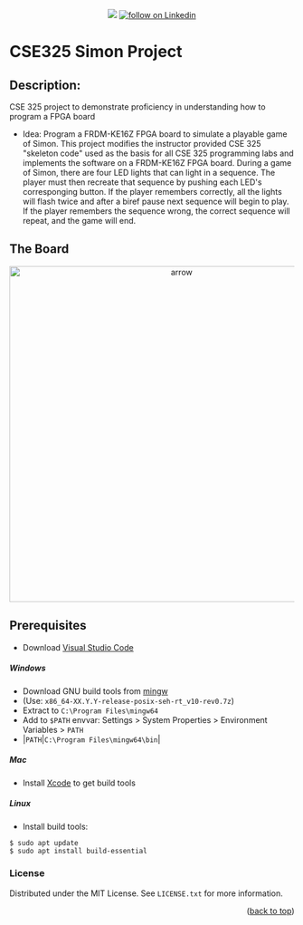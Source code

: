 <div id="top"></div>

<p align="center">
    <!--
    <a href="https://github.com/mnfitz-ASU/cse340redux/pulse" alt="Activity">
        <img src="https://img.shields.io/github/commit-activity/mnfitz-ASU/compsci/cse325/project4" /></a>
    <a href="https://discord.gg/sKXHzHpq">
        <img src="https://img.shields.io/discord/308323056592486420?logo=discord"
            alt="chat on Discord"></a>
    -->
    <a href="https://github.com/mnfitz-ASU/mnfitz-ASU/graphs/contributors" alt="Contributors">
        <img src="https://img.shields.io/github/contributors/mnfitz-ASU/mnfitz-ASU" /></a>    
    <a href="https://www.linkedin.com/in/matthew-n-fitzgerald/">
        <img src="https://img.shields.io/badge/-matthewf-blue?style=flat-square&logo=Linkedin&logoColor=white&link=https://www.linkedin.com/in/matthew-n-fitzgerald/"
            alt="follow on Linkedin"></a>
</p>


# CSE325 Simon Project
## Description:
CSE 325 project to demonstrate proficiency in understanding how to program a FPGA board
- Idea: Program a FRDM-KE16Z FPGA board to simulate a playable game of Simon.
This project modifies the instructor provided CSE 325 "skeleton code" used as the basis for all CSE 325 programming labs and implements the software on a FRDM-KE16Z FPGA board. During a game of Simon, there are four LED lights that can light in a sequence. The player must then recreate that sequence by pushing each LED's corresponging button. If the player remembers correctly, all the lights will flash twice and after a biref pause next sequence will begin to play. If the player remembers the sequence wrong, the correct sequence will repeat, and the game will end.

## The Board
<p align="center">
<img width="593" alt="arrow" src="https://user-images.githubusercontent.com/79553911/210030701-7f396a60-6a4e-4025-ac87-09cc59af6805.png">
<p/>

## Prerequisites
- Download [Visual Studio Code](https://code.visualstudio.com/)
##### Windows
- Download GNU build tools from [mingw](https://github.com/niXman/mingw-builds-binaries/releases)
- (Use: `x86_64-XX.Y.Y-release-posix-seh-rt_v10-rev0.7z`)
- Extract to `C:\Program Files\mingw64`
- Add to `$PATH` envvar:  Settings > System Properties > Environment Variables > `PATH`
- |`PATH`|`C:\Program Files\mingw64\bin`|

##### Mac
- Install [Xcode](https://apps.apple.com/us/app/xcode/id497799835?mt=12) to get build tools

##### Linux
- Install build tools: 
```
$ sudo apt update 
$ sudo apt install build-essential
```

<!-- LICENSE -->
### License

Distributed under the MIT License. See `LICENSE.txt` for more information.

<p align="right">(<a href="#top">back to top</a>)</p>

<!-- MARKDOWN LINKS & IMAGES -->
<!-- https://www.markdownguide.org/basic-syntax/#reference-style-links -->
[contributors-shield]: https://img.shields.io/github/contributors/github_username/repo_name.svg?style=for-the-badge
[contributors-url]: https://github.com/github_username/repo_name/graphs/contributors
[forks-shield]: https://img.shields.io/github/forks/github_username/repo_name.svg?style=for-the-badge
[forks-url]: https://github.com/github_username/repo_name/network/members
[stars-shield]: https://img.shields.io/github/stars/github_username/repo_name.svg?style=for-the-badge
[stars-url]: https://github.com/github_username/repo_name/stargazers
[issues-shield]: https://img.shields.io/github/issues/github_username/repo_name.svg?style=for-the-badge
[issues-url]: https://github.com/github_username/repo_name/issues
[license-shield]: https://img.shields.io/github/license/github_username/repo_name.svg?style=for-the-badge
[license-url]: https://github.com/github_username/repo_name/blob/master/LICENSE.txt
[linkedin-shield]: https://img.shields.io/badge/-LinkedIn-black.svg?style=for-the-badge&logo=linkedin&colorB=555
[linkedin-url]: https://linkedin.com/in/linkedin_username
[product-screenshot]: images/screenshot.png
